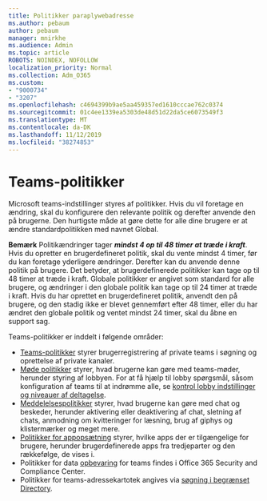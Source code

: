 ```yaml
---
title: Politikker paraplywebadresse
ms.author: pebaum
author: pebaum
manager: mnirkhe
ms.audience: Admin
ms.topic: article
ROBOTS: NOINDEX, NOFOLLOW
localization_priority: Normal
ms.collection: Adm_O365
ms.custom:
- "9000734"
- "3207"
ms.openlocfilehash: c4694399b9ae5aa459357ed1610cccae762c0374
ms.sourcegitcommit: 01c4ee1339ea5303de48d51d22da5ce6073549f3
ms.translationtype: MT
ms.contentlocale: da-DK
ms.lasthandoff: 11/12/2019
ms.locfileid: "38274853"
---
```

# <a name="teams-policies"></a>Teams-politikker

Microsoft teams-indstillinger styres af politikker. Hvis du vil foretage en ændring, skal du konfigurere den relevante politik og derefter anvende den på brugerne. Den hurtigste måde at gøre dette for alle dine brugere er at ændre standardpolitikken med navnet Global. 

**Bemærk** Politikændringer tager ***mindst 4 op til 48 timer at træde i kraft***. Hvis du opretter en brugerdefineret politik, skal du vente mindst 4 timer, før du kan foretage yderligere ændringer. Derefter kan du anvende denne politik på brugere. Det betyder, at brugerdefinerede politikker kan tage op til 48 timer at træde i kraft. Globale politikker er angivet som standard for alle brugere, og ændringer i den globale politik kan tage op til 24 timer at træde i kraft. Hvis du har oprettet en brugerdefineret politik, anvendt den på brugere, og den stadig ikke er blevet gennemført efter 48 timer, eller du har ændret den globale politik og ventet mindst 24 timer, skal du åbne en support sag.

Teams-politikker er inddelt i følgende områder:

- [Teams-politikker](https://docs.microsoft.com/MicrosoftTeams/teams-policies) styrer brugerregistrering af private teams i søgning og oprettelse af private kanaler.  
- [Møde politikker](https://docs.microsoft.com/microsoftteams/meeting-policies-in-teams) styrer, hvad brugerne kan gøre med teams-møder, herunder styring af lobbyen. For at få hjælp til lobby spørgsmål, såsom konfiguration af teams til at indrømme alle, se [kontrol lobby indstillinger og niveauer af deltagelse](https://docs.microsoft.com/en-us/alchemyinsights/bypass-lobby).
- [Meddelelsespolitikker](https://docs.microsoft.com/microsoftteams/messaging-policies-in-teams) styrer, hvad brugerne kan gøre med chat og beskeder, herunder aktivering eller deaktivering af chat, sletning af chats, anmodning om kvitteringer for læsning, brug af giphys og klistermærker og meget mere.
- [Politikker for appopsætning](https://docs.microsoft.com/MicrosoftTeams/teams-app-setup-policies) styrer, hvilke apps der er tilgængelige for brugere, herunder brugerdefinerede apps fra tredjeparter og den rækkefølge, de vises i.  
- Politikker for data [opbevaring](https://docs.microsoft.com/microsoftteams/retention-policies) for teams findes i Office 365 Security and Compliance Center.
- Politikker for teams-adressekartotek angives via [søgning i begrænset Directory](https://docs.microsoft.com/MicrosoftTeams/teams-scoped-directory-search).